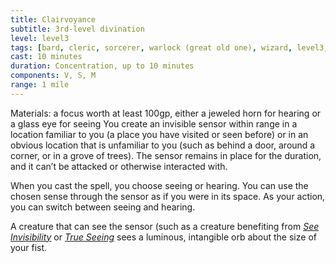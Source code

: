 ```yaml
---
title: Clairvoyance
subtitle: 3rd-level divination
level: level3
tags: [bard, cleric, sorcerer, warlock (great old one), wizard, level3, divination]
cast: 10 minutes
duration: Concentration, up to 10 minutes
components: V, S, M
range: 1 mile
---
```

Materials: a focus worth at least 100gp, either a jeweled horn for hearing or a glass eye for seeing
You create an invisible sensor within range in a location familiar to you (a place you have visited or seen before) or in an obvious location that is unfamiliar to you (such as behind a door, around a corner, or in a grove of trees). The sensor remains in place for the duration, and it can’t be attacked or otherwise interacted with.

When you cast the spell, you choose seeing or hearing. You can use the chosen sense through the sensor as if you were in its space. As your action, you can switch between seeing and hearing.

A creature that can see the sensor (such as a creature benefiting from *[See Invisibility](see-invisibility)* or *[True Seeing](true-seeing)* sees a luminous, intangible orb about the size of your fist.
